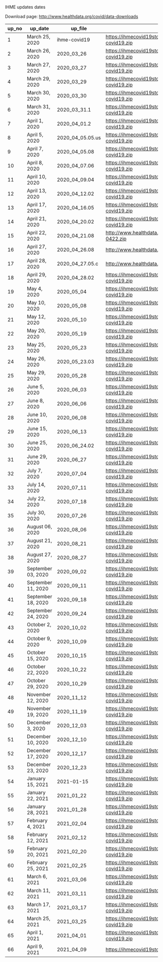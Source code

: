 

IHME updates dates 

Download page: http://www.healthdata.org/covid/data-downloads


 |up_no|   up_date                |    up_file         |   up_url
 |----|--------------------------|--------------------|-----------------------------------------------------------------------------------------------|
 |1| 	March 25, 2020     |	ihme-covid19	| 	https://ihmecovid19storage.blob.core.windows.net/archive/2020-03-25/ihme-covid19.zip	    | 
 | 	2	| 	March 26, 2020     |	2020_03_26	   | 	https://ihmecovid19storage.blob.core.windows.net/archive/2020-03-26/ihme-covid19.zip	    | 
 | 	3	| 	March 27, 2020     |	2020_03_27	    | 	https://ihmecovid19storage.blob.core.windows.net/archive/2020-03-27/ihme-covid19.zip	    | 
 | 	4	| 	March 29, 2020     |	2020_03_29	    | 	https://ihmecovid19storage.blob.core.windows.net/archive/2020-03-29/ihme-covid19.zip	    | 
 | 	5	| 	March 30, 2020     |	2020_03_30	    | 	https://ihmecovid19storage.blob.core.windows.net/archive/2020-03-30/ihme-covid19.zip	    | 
 | 	6	| 	March 31, 2020     |	2020_03_31.1	| 	https://ihmecovid19storage.blob.core.windows.net/archive/2020-03-31/ihme-covid19.zip	    | 
 | 	7	| 	April 1, 2020      |	2020_04_01.2	| 	https://ihmecovid19storage.blob.core.windows.net/archive/2020-04-01/ihme-covid19.zip	    | 
 | 	8	| 	April 5, 2020      |	2020_04_05.05.us| 	https://ihmecovid19storage.blob.core.windows.net/archive/2020-04-05/ihme-covid19.zip	    | 
 | 	9	| 	April 7, 2020      |	2020_04_05.08	| 	https://ihmecovid19storage.blob.core.windows.net/archive/2020-04-07/ihme-covid19.zip	    | 
 | 	10	| 	April 8, 2020      |	2020_04_07.06	| 	https://ihmecovid19storage.blob.core.windows.net/archive/2020-04-08/ihme-covid19.zip	    | 
 | 	11	| 	April 10, 2020     |	2020_04_09.04	| 	https://ihmecovid19storage.blob.core.windows.net/archive/2020-04-10/ihme-covid19.zip	    | 
 | 	12	| 	April 13, 2020     |	2020_04_12.02	| 	https://ihmecovid19storage.blob.core.windows.net/archive/2020-04-13/ihme-covid19.zip	    | 
 | 	13	| 	April 17, 2020     |	2020_04_16.05	| 	https://ihmecovid19storage.blob.core.windows.net/archive/2020-04-17/ihme-covid19.zip	    | 
 | 	14	| 	April 21, 2020     |	2020_04_20.02	| 	https://ihmecovid19storage.blob.core.windows.net/archive/2020-04-21/ihme-covid19.zip	    | 
 | 	15	| 	April 22, 2020     |	2020_04_21.08	| 	http://www.healthdata.org/sites/default/files/files/Projects/COVID/ihme-covid19-0422.zip	| 
 | 	16	| 	April 27, 2020     |	2020_04_26.08	| 	http://www.healthdata.org/sites/default/files/files/Projects/COVID/downloads_0427.zip	    | 
 | 	17	| 	April 28, 2020     |	2020_04_27.05.c	| 	http://www.healthdata.org/sites/default/files/files/Projects/COVID/Downloads_0428.zip	    | 
 | 	18	| 	April 29, 2020     |	2020_04_28.02	| 	https://ihmecovid19storage.blob.core.windows.net/archive/2020-04-29/ihme-covid19.zip	    | 
 | 	19	| 	May 4, 2020        |	2020_05_04	    | 	https://ihmecovid19storage.blob.core.windows.net/archive/2020-05-04/ihme-covid19.zip	    | 
 | 	20	| 	May 10, 2020       |	2020_05_08   	| 	https://ihmecovid19storage.blob.core.windows.net/archive/2020-05-10/ihme-covid19.zip	    | 
 | 	21	| 	May 12, 2020       |	2020_05_10	    | 	https://ihmecovid19storage.blob.core.windows.net/archive/2020-05-12/ihme-covid19.zip	    | 
 | 	22	| 	May 20, 2020       |	2020_05_19	    | 	https://ihmecovid19storage.blob.core.windows.net/archive/2020-05-20/ihme-covid19.zip	    | 
 | 	23	| 	May 25, 2020       |	2020_05_23	    | 	https://ihmecovid19storage.blob.core.windows.net/archive/2020-05-25/ihme-covid19.zip	    | 
 | 	24	| 	May 26, 2020       |	2020_05_23.03	| 	https://ihmecovid19storage.blob.core.windows.net/archive/2020-05-26/ihme-covid19.zip	    | 
 | 	25	| 	May 29, 2020       |	2020_05_28	    | 	https://ihmecovid19storage.blob.core.windows.net/archive/2020-05-29/ihme-covid19.zip	    | 
 | 	26	| 	June 5, 2020       |	2020_06_03	    | 	https://ihmecovid19storage.blob.core.windows.net/archive/2020-06-05/ihme-covid19.zip	    | 
 | 	27	| 	June 8, 2020       |	2020_06_06	    | 	https://ihmecovid19storage.blob.core.windows.net/archive/2020-06-08/ihme-covid19.zip	    | 
 | 	28	| 	June 10, 2020      |	2020_06_08	    | 	https://ihmecovid19storage.blob.core.windows.net/archive/2020-06-10/ihme-covid19.zip	    | 
 | 	29	| 	June 15, 2020      |	2020_06_13	    | 	https://ihmecovid19storage.blob.core.windows.net/archive/2020-06-15/ihme-covid19.zip	    | 
 | 	30	| 	June 25, 2020      |	2020_06_24.02	| 	https://ihmecovid19storage.blob.core.windows.net/archive/2020-06-25/ihme-covid19.zip	    | 
 | 	31	| 	June 29, 2020      |	2020_06_27	    | 	https://ihmecovid19storage.blob.core.windows.net/archive/2020-06-29/ihme-covid19.zip	    | 
 | 	32	| 	July 7, 2020       |	2020_07_04	    | 	https://ihmecovid19storage.blob.core.windows.net/archive/2020-07-07/ihme-covid19.zip	    | 
 | 	33	| 	July 14, 2020      |	2020_07_11	    | 	https://ihmecovid19storage.blob.core.windows.net/archive/2020-07-14/ihme-covid19.zip	    | 
 | 	34	| 	July 22, 2020      |	2020_07_18	    | 	https://ihmecovid19storage.blob.core.windows.net/archive/2020-07-22/ihme-covid19.zip	    | 
 | 	35	| 	July 30, 2020      |	2020_07_26	    | 	https://ihmecovid19storage.blob.core.windows.net/archive/2020-07-30/ihme-covid19.zip	    | 
 | 	36	| 	August 06, 2020    |	2020_08_06	    | 	https://ihmecovid19storage.blob.core.windows.net/archive/2020-08-06/ihme-covid19.zip	    | 
 | 	37	| 	August 21, 2020    |	2020_08_21	    | 	https://ihmecovid19storage.blob.core.windows.net/archive/2020-08-21/ihme-covid19.zip	    | 
 | 	38	| 	August 27, 2020    |	2020_08_27	    | 	https://ihmecovid19storage.blob.core.windows.net/archive/2020-08-27/ihme-covid19.zip	    | 
 | 	39	| 	September 03, 2020 |	2020_09_02	    | 	https://ihmecovid19storage.blob.core.windows.net/archive/2020-09-03/ihme-covid19.zip	    | 
 | 	40	| 	September 11, 2020 |	2020_09_11	    | 	https://ihmecovid19storage.blob.core.windows.net/archive/2020-09-11/ihme-covid19.zip	    | 
 | 	41	| 	September 18, 2020 |	2020_09_18	    | 	https://ihmecovid19storage.blob.core.windows.net/archive/2020-09-18/ihme-covid19.zip	    | 
 | 	42	| 	September 24, 2020 |	2020_09_24	    | 	https://ihmecovid19storage.blob.core.windows.net/archive/2020-09-24/ihme-covid19.zip	    | 
 | 	43	| 	October 2, 2020    |	2020_10_02	    | 	https://ihmecovid19storage.blob.core.windows.net/archive/2020-10-02/ihme-covid19.zip	    | 
 | 	44	| 	October 9, 2020    |	2020_10_09	    | 	https://ihmecovid19storage.blob.core.windows.net/archive/2020-10-09/ihme-covid19.zip	    | 
 | 	45	| 	October 15, 2020   |	2020_10_15	    | 	https://ihmecovid19storage.blob.core.windows.net/archive/2020-10-15/ihme-covid19.zip	    | 
 | 	46	| 	October 22, 2020   |	2020_10_22	    | 	https://ihmecovid19storage.blob.core.windows.net/archive/2020-10-22/ihme-covid19.zip	    | 
 | 	47	| 	October 29, 2020   |	2020_10_29	    | 	https://ihmecovid19storage.blob.core.windows.net/archive/2020-10-29/ihme-covid19.zip	    | 
 | 	48	| 	November 12, 2020  |	2020_11_12	    | 	https://ihmecovid19storage.blob.core.windows.net/archive/2020-11-12/ihme-covid19.zip	    | 
 | 	49	| 	November 19, 2020  |	2020_11_19	    | 	https://ihmecovid19storage.blob.core.windows.net/archive/2020-11-19/ihme-covid19.zip	    | 
 | 	50	| 	December 3, 2020   |	2020_12_03	    | 	https://ihmecovid19storage.blob.core.windows.net/archive/2020-12-03/ihme-covid19.zip	    | 
 | 	51	| 	December 10, 2020  |	2020_12_10	    | 	https://ihmecovid19storage.blob.core.windows.net/archive/2020-12-10/ihme-covid19.zip	    | 
 | 	52	| 	December 17, 2020  |	2020_12_17	    | 	https://ihmecovid19storage.blob.core.windows.net/archive/2020-12-17/ihme-covid19.zip	    | 
 | 	53	| 	December 23, 2020  |	2020_12_23	    | 	https://ihmecovid19storage.blob.core.windows.net/archive/2020-12-23/ihme-covid19.zip	    | 
 | 	54	| 	January 15, 2021   |	2021-01-15	    | 	https://ihmecovid19storage.blob.core.windows.net/archive/2021-01-15/ihme-covid19.zip	    | 
 | 	55	| 	January 22, 2021   |	2021_01_22	    | 	https://ihmecovid19storage.blob.core.windows.net/archive/2021-01-22/ihme-covid19.zip	    | 
 | 	56	| 	January 28, 2021   |	2021_01_28	    | 	https://ihmecovid19storage.blob.core.windows.net/archive/2021-01-28/ihme-covid19.zip	    | 
 | 	57	| 	February 4, 2021   |	2021_02_04	    | 	https://ihmecovid19storage.blob.core.windows.net/archive/2021-02-04/ihme-covid19.zip	    | 
 | 	58	| 	February 12, 2021  |	2021_02_12	    | 	https://ihmecovid19storage.blob.core.windows.net/archive/2021-02-12/ihme-covid19.zip	    | 
 | 	59	| 	February 20, 2021  |	2021_02_20	    | 	https://ihmecovid19storage.blob.core.windows.net/archive/2021-02-20/ihme-covid19.zip	    | 
 | 	60	| 	February 25, 2021  |	2021_02_25	    | 	https://ihmecovid19storage.blob.core.windows.net/archive/2021-02-25/ihme-covid19.zip	    | 
 | 	61	| 	March 6, 2021      |	2021_03_06	    | 	https://ihmecovid19storage.blob.core.windows.net/archive/2021-03-06/ihme-covid19.zip	    | 
 | 	62	| 	March 11, 2021     |	2021_03_11	    | 	https://ihmecovid19storage.blob.core.windows.net/archive/2021-03-11/ihme-covid19.zip	    | 
 | 	63	| 	March 17, 2021     |	2021_03_17	    | 	https://ihmecovid19storage.blob.core.windows.net/archive/2021-03-17/ihme-covid19.zip	    | 
 | 	64	| 	March 25, 2021     |	2021_03_25	    | 	https://ihmecovid19storage.blob.core.windows.net/archive/2021-03-25/ihme-covid19.zip	    | 
 | 	65	| 	April 1, 2021      |	2021_04_01	    | 	https://ihmecovid19storage.blob.core.windows.net/archive/2021-04-01/ihme-covid19.zip	    | 
 | 	66	| 	April 9, 2021      |	2021_04_09	    | 	https://ihmecovid19storage.blob.core.windows.net/latest/ihme-covid19.zip	                | 

